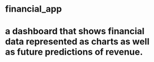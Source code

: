 # financial_app

# a dashboard that shows financial data represented as charts as well as future predictions of revenue.